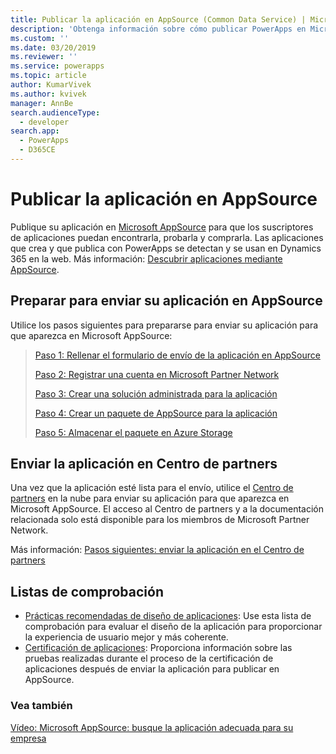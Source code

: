 ```yaml
---
title: Publicar la aplicación en AppSource (Common Data Service) | Microsoft Docs
description: 'Obtenga información sobre cómo publicar PowerApps en Microsoft AppSource para que los suscriptores puedan encontrarla, probarla y comprarla.'
ms.custom: ''
ms.date: 03/20/2019
ms.reviewer: ''
ms.service: powerapps
ms.topic: article
author: KumarVivek
ms.author: kvivek
manager: AnnBe
search.audienceType:
  - developer
search.app:
  - PowerApps
  - D365CE
---
```

# <a name="publish-your-app-on-appsource"></a>Publicar la aplicación en AppSource

Publique su aplicación en [Microsoft AppSource](https://appsource.microsoft.com) para que los suscriptores de aplicaciones puedan encontrarla, probarla y comprarla. Las aplicaciones que crea y que publica con PowerApps se detectan y se usan en Dynamics 365 en la web. Más información: [Descubrir aplicaciones mediante AppSource](/powerapps/user/app-source). 

## <a name="prepare-for-submitting-your-app-on-appsource"></a>Preparar para enviar su aplicación en AppSource

Utilice los pasos siguientes para prepararse para enviar su aplicación para que aparezca en Microsoft AppSource:

> [Paso 1: Rellenar el formulario de envío de la aplicación en AppSource](fill-app-submission-form-appsource.md)
> 
> [Paso 2: Registrar una cuenta en Microsoft Partner Network](register-microsoft-partner-network.md)
> 
> [Paso 3: Crear una solución administrada para la aplicación](create-solution-app-appsource.md)
> 
> [Paso 4: Crear un paquete de AppSource para la aplicación](create-package-app-appsource.md)
> 
> [Paso 5: Almacenar el paquete en Azure Storage](store-appsource-package-azure-storage.md)

## <a name="submit-your-app-on-partner-center"></a>Enviar la aplicación en Centro de partners

Una vez que la aplicación esté lista para el envío, utilice el [Centro de partners](https://partner.microsoft.com/dashboard/account/v3/enrollment/introduction/azureisv) en la nube para enviar su aplicación para que aparezca en Microsoft AppSource. El acceso al Centro de partners y a la documentación relacionada solo está disponible para los miembros de Microsoft Partner Network.

Más información: [Pasos siguientes: enviar la aplicación en el Centro de partners](next-steps-submit-app-cloud-partner-portal.md)
  
## <a name="checklists"></a>Listas de comprobación

- [Prácticas recomendadas de diseño de aplicaciones](appendix-app-design-best-practices-checklist.md): Use esta lista de comprobación para evaluar el diseño de la aplicación para proporcionar la experiencia de usuario mejor y más coherente.
- [Certificación de aplicaciones](appendix-app-certification-checklist.md): Proporciona información sobre las pruebas realizadas durante el proceso de la certificación de aplicaciones después de enviar la aplicación para publicar en AppSource. 
  
### <a name="see-also"></a>Vea también  
[Vídeo: Microsoft AppSource: busque la aplicación adecuada para su empresa](https://youtu.be/hpq_Y9LuIB8)
 
